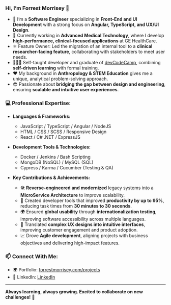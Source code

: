 ### Hi, I’m Forrest Morrisey 👋  
- 🌱 I’m a **Software Engineer** specializing in **Front-End and UI Development** with a strong focus on **Angular, TypeScript, and UX/UI Design**.  
- 🏥 Currently working in **Advanced Medical Technology**, where I develop **high-performance, clinical-focused applications** at GE HealthCare.  
- ⚛️ Feature Owner: Led the migration of an internal tool to a **clinical researcher-facing feature**, collaborating with stakeholders to meet user needs.  
- 🧑🏻‍💻 Self-taught developer and graduate of [devCodeCamp](https://devcodecamp.com/), combining **self-driven learning** with formal training.  
- ❤️ My background in **Anthropology & STEM Education** gives me a unique, analytical problem-solving approach.  
- 😎 Passionate about **bridging the gap between design and engineering**, ensuring **scalable and intuitive user experiences**.

### 💻 Professional Expertise:
- **Languages & Frameworks:**  
  - JavaScript / TypeScript / Angular / NodeJS  
  - HTML / CSS / SCSS / Responsive Design  
  - React / C# .NET / ExpressJS  

- **Development Tools & Technologies:**  
  - Docker / Jenkins / Bash Scripting  
  - MongoDB (NoSQL) / MySQL (SQL)  
  - Cypress / Karma / Cucumber (Testing & QA)  

- **Key Contributions & Achievements:**  
  - 🛠️ **Reverse-engineered and modernized** legacy systems into a **MicroService Architecture** to improve scalability.  
  - 🚀 Created developer tools that improved **productivity by up to 95%**, reducing task times from **30 minutes to 30 seconds**.  
  - 🌍 Ensured **global usability** through **internationalization testing**, improving software accessibility across multiple languages.  
  - 🎨 Translated **complex UX designs into intuitive interfaces**, improving customer engagement and product adoption.  
  - 📈 Drove **Agile development**, aligning projects with business objectives and delivering high-impact features.  

### 📫 Connect With Me:
- 🌍 Portfolio: [forrestmorrisey.com/projects](https://www.forrestmorrisey.com/projects)  
- 💼 LinkedIn: [LinkedIn](https://www.linkedin.com/in/forrestmorrisey/)  

---

**Always learning, always growing. Excited to collaborate on new challenges!** 🚀
